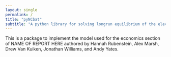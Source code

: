 ```yaml
---
layout: single
permalink: /
title: "pyNCbat"
subtitle: "A python library for solving longrun equilibrium of the electricity grid"
---
```


This is a package to implement the model used for the economics section of NAME OF REPORT HERE authored by Hannah Rubenstein, Alex Marsh, Drew Van Kuiken, Jonathan Williams, and Andy Yates.
